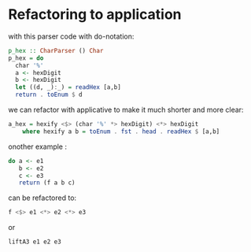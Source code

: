 
# Refactoring to application

with this parser code with do-notation:

```haskell
p_hex :: CharParser () Char
p_hex = do
  char '%'
  a <- hexDigit
  b <- hexDigit
  let ((d, _):_) = readHex [a,b]
  return . toEnum $ d
```
we can refactor with applicative to make it much shorter and more clear:

```haskell
a_hex = hexify <$> (char '%' *> hexDigit) <*> hexDigit
    where hexify a b = toEnum . fst . head . readHex $ [a,b]
```

onother example : 
```haskell
do a <- e1
   b <- e2
   c <- e3
   return (f a b c)
```
can be refactored to: 
```haskell
f <$> e1 <*> e2 <*> e3
```
or 
```haskell
liftA3 e1 e2 e3
```

